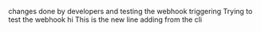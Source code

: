 changes done by developers and testing the webhook triggering
Trying to test the webhook
hi
This is the new line adding from the cli
